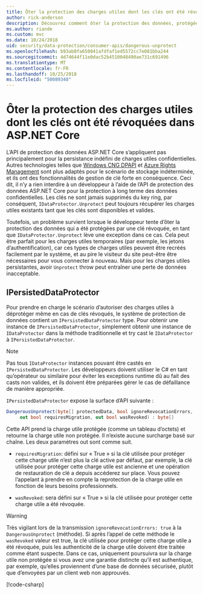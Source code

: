```yaml
---
title: Ôter la protection des charges utiles dont les clés ont été révoquées dans ASP.NET Core
author: rick-anderson
description: Découvrez comment ôter la protection des données, protégées par des clés qui ont depuis été révoqués, dans une application ASP.NET Core.
ms.author: riande
ms.custom: mvc
ms.date: 10/24/2018
uid: security/data-protection/consumer-apis/dangerous-unprotect
ms.openlocfilehash: b93ab0fa650041afdfaf1ed5572cc7e081bba244
ms.sourcegitcommit: 4d74644f11e0dac52b4510048490ae731c691496
ms.translationtype: MT
ms.contentlocale: fr-FR
ms.lasthandoff: 10/25/2018
ms.locfileid: "50089348"
---
```

# <a name="unprotect-payloads-whose-keys-have-been-revoked-in-aspnet-core"></a>Ôter la protection des charges utiles dont les clés ont été révoquées dans ASP.NET Core


<a name="data-protection-consumer-apis-dangerous-unprotect"></a>

L’API de protection des données ASP.NET Core s’appliquent pas principalement pour la persistance indéfini de charges utiles confidentielles. Autres technologies telles que [Windows CNG DPAPI](https://msdn.microsoft.com/library/windows/desktop/hh706794%28v=vs.85%29.aspx) et [Azure Rights Management](/rights-management/) sont plus adaptés pour le scénario de stockage indéterminée, et ils ont des fonctionnalités de gestion de clé forte en conséquence. Ceci dit, il n’y a rien interdire à un développeur à l’aide de l’API de protection des données ASP.NET Core pour la protection à long terme des données confidentielles. Les clés ne sont jamais supprimés du key ring, par conséquent, `IDataProtector.Unprotect` peut toujours récupérer les charges utiles existants tant que les clés sont disponibles et valides.

Toutefois, un problème survient lorsque le développeur tente d’ôter la protection des données qui a été protégées par une clé révoquée, en tant que `IDataProtector.Unprotect` lève une exception dans ce cas. Cela peut être parfait pour les charges utiles temporaires (par exemple, les jetons d’authentification), car ces types de charges utiles peuvent être recréés facilement par le système, et au pire le visiteur du site peut-être être nécessaires pour vous connecter à nouveau. Mais pour les charges utiles persistantes, avoir `Unprotect` throw peut entraîner une perte de données inacceptable.

## <a name="ipersisteddataprotector"></a>IPersistedDataProtector

Pour prendre en charge le scénario d’autoriser des charges utiles à déprotéger même en cas de clés révoqués, le système de protection de données contient un `IPersistedDataProtector` type. Pour obtenir une instance de `IPersistedDataProtector`, simplement obtenir une instance de `IDataProtector` dans la méthode traditionnelle et try cast le `IDataProtector` à `IPersistedDataProtector`.

> [!NOTE]
> Pas tous `IDataProtector` instances pouvant être castés en `IPersistedDataProtector`. Les développeurs doivent utiliser le C# en tant qu’opérateur ou similaire pour éviter les exceptions runtime dû au fait des casts non valides, et ils doivent être préparées gérer le cas de défaillance de manière appropriée.

`IPersistedDataProtector` expose la surface d’API suivante :

```csharp
DangerousUnprotect(byte[] protectedData, bool ignoreRevocationErrors,
     out bool requiresMigration, out bool wasRevoked) : byte[]
```

Cette API prend la charge utile protégée (comme un tableau d’octets) et retourne la charge utile non protégée. Il n’existe aucune surcharge basé sur chaîne. Les deux paramètres out sont comme suit.

* `requiresMigration`: défini sur « True » si la clé utilisée pour protéger cette charge utile n’est plus la clé active par défaut, par exemple, la clé utilisée pour protéger cette charge utile est ancienne et une opération de restauration de clé a depuis accéderez sur place. Vous pouvez l’appelant à prendre en compte la reprotection de la charge utile en fonction de leurs besoins professionnels.

* `wasRevoked`: sera défini sur « True » si la clé utilisée pour protéger cette charge utile a été révoquée.

>[!WARNING]
> Très vigilant lors de la transmission `ignoreRevocationErrors: true` à la `DangerousUnprotect` (méthode). Si après l’appel de cette méthode le `wasRevoked` valeur est true, la clé utilisée pour protéger cette charge utile a été révoquée, puis les authenticité de la charge utile doivent être traitée comme étant suspecte. Dans ce cas, uniquement poursuivra sur la charge utile non protégée si vous avez une garantie distincte qu’il est authentique, par exemple, qu’elles proviennent d’une base de données sécurisée, plutôt que d’envoyées par un client web non approuvés.

[!code-csharp[](dangerous-unprotect/samples/dangerous-unprotect.cs)]
